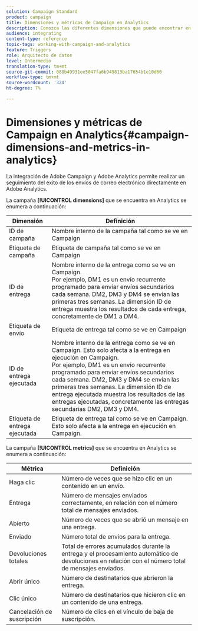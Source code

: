 ```yaml
---
solution: Campaign Standard
product: campaign
title: Dimensiones y métricas de Campaign en Analytics
description: Conozca las diferentes dimensiones que puede encontrar en Adobe Analytics para iniciar el seguimiento de los envíos de correo electrónico desde Adobe Campaign.
audience: integrating
content-type: reference
topic-tags: working-with-campaign-and-analytics
feature: Triggers
role: Arquitecto de datos
level: Intermedio
translation-type: tm+mt
source-git-commit: 088b49931ee5047fa6b949813ba17654b1e10d60
workflow-type: tm+mt
source-wordcount: '324'
ht-degree: 7%

---
```



# Dimensiones y métricas de Campaign en Analytics{#campaign-dimensions-and-metrics-in-analytics}

La integración de Adobe Campaign y Adobe Analytics permite realizar un seguimiento del éxito de los envíos de correo electrónico directamente en Adobe Analytics.

La campaña **[!UICONTROL dimensions]** que se encuentra en Analytics se enumera a continuación:

<table> 
 <thead> 
  <tr> 
   <th> Dimensión<br /> </th> 
   <th> Definición<br /> </th> 
  </tr> 
 </thead> 
 <tbody> 
  <tr> 
   <td> ID de campaña<br /> </td> 
   <td> Nombre interno de la campaña tal como se ve en Campaign<br /> </td> 
  </tr> 
  <tr> 
   <td> Etiqueta de campaña<br /> </td> 
   <td> Etiqueta de campaña tal como se ve en Campaign<br /> </td> 
  </tr> 
  <tr> 
   <td> ID de entrega<br /> </td> 
   <td> Nombre interno de la entrega como se ve en Campaign.<br /> Por ejemplo, DM1 es un envío recurrente programado para enviar envíos secundarios cada semana. DM2, DM3 y DM4 se envían las primeras tres semanas. La dimensión ID de entrega muestra los resultados de cada entrega, concretamente de DM1 a DM4. <br /> </td> 
  </tr> 
  <tr> 
   <td> Etiqueta de envío<br /> </td> 
   <td> Etiqueta de entrega tal como se ve en Campaign<br /> </td> 
  </tr> 
  <tr> 
   <td> ID de entrega ejecutada<br /> </td> 
   <td> Nombre interno de la entrega como se ve en Campaign. Esto solo afecta a la entrega en ejecución en Campaign.<br /> Por ejemplo, DM1 es un envío recurrente programado para enviar envíos secundarios cada semana. DM2, DM3 y DM4 se envían las primeras tres semanas. La dimensión ID de entrega ejecutada muestra los resultados de las entregas ejecutadas, concretamente las entregas secundarias DM2, DM3 y DM4. <br /> </td> 
  </tr> 
  <tr> 
   <td> Etiqueta de entrega ejecutada<br /> </td> 
   <td> Etiqueta de entrega tal como se ve en Campaign. Esto solo afecta a la entrega en ejecución en Campaign.<br /> </td> 
  </tr> 
 </tbody> 
</table>

La campaña **[!UICONTROL metrics]** que se encuentra en Analytics se enumera a continuación:

<table> 
 <thead> 
  <tr> 
   <th> Métrica<br /> </th> 
   <th> Definición<br /> </th> 
  </tr> 
 </thead> 
 <tbody> 
  <tr> 
   <td> Haga clic<br /> </td> 
   <td> Número de veces que se hizo clic en un contenido en un envío.<br /> </td> 
  </tr> 
  <tr> 
   <td> Entrega<br /> </td> 
   <td> Número de mensajes enviados correctamente, en relación con el número total de mensajes enviados.<br /> </td> 
  </tr> 
  <tr> 
   <td> Abierto<br /> </td> 
   <td> Número de veces que se abrió un mensaje en una entrega.<br /> </td> 
  </tr> 
  <tr> 
   <td> Enviado<br /> </td> 
   <td> Número total de envíos para la entrega.<br /> </td> 
  </tr> 
  <tr> 
   <td> Devoluciones totales<br /> </td> 
   <td> Total de errores acumulados durante la entrega y el procesamiento automático de devoluciones en relación con el número total de mensajes enviados.<br /> </td> 
  </tr> 
  <tr> 
   <td> Abrir único<br /> </td> 
   <td> Número de destinatarios que abrieron la entrega.<br /> </td> 
  </tr> 
  <tr> 
   <td> Clic único<br /> </td> 
   <td> Número de destinatarios que hicieron clic en un contenido de una entrega.<br /> </td> 
  </tr> 
  <tr> 
   <td> Cancelación de suscripción<br /> </td> 
   <td> Número de clics en el vínculo de baja de suscripción.<br /> </td> 
  </tr> 
 </tbody> 
</table>

